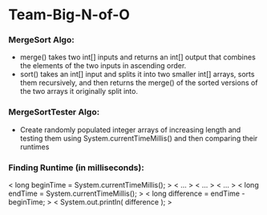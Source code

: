 # **Team-Big-N-of-O**

### MergeSort Algo:
  * merge() takes two int[] inputs and returns an int[] output that combines the elements of the two inputs in ascending order.
  * sort() takes an int[] input and splits it into two smaller int[] arrays, sorts them recursively, and then returns the merge() of the sorted versions of the two arrays it originally split into.

### MergeSortTester Algo:
  * Create randomly populated integer arrays of increasing length and testing them using System.currentTimeMillis() and then comparing their runtimes

### Finding Runtime (in milliseconds):
< long beginTime = System.currentTimeMillis(); >
< ... >
< ... >
< ... >
< long endTime = System.currentTimeMillis(); >
< long difference = endTime - beginTime; >
< System.out.println( difference ); >
